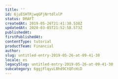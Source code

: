 ```yaml
---
title: ''
id: 6juESHTRjwqGFjNrtdlxlP
status: DRAFT
createdAt: 2019-05-26T21:41:30.538Z
updatedAt: 2020-03-05T21:52:58.573Z
publishedAt: 
firstPublishedAt: 
contentType: tutorial
productTeam: Financial
author: 
slug: untitled-entry-2019-05-26-at-09-41-30
locale: es
legacySlug: untitled-entry-2019-05-26-at-09-41-30
subcategory: 6ggjFlqyvL8hd9CtQFcHiD
---
```



